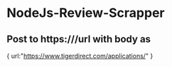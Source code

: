 # NodeJs-Review-Scrapper
## Post to https://<url>/url with body as 
  {
    url:"https://www.tigerdirect.com/applications/<params>"
  }
